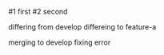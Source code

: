 #1 first
#2 second

differing from develop
differeing to feature-a

merging to develop fixing error
